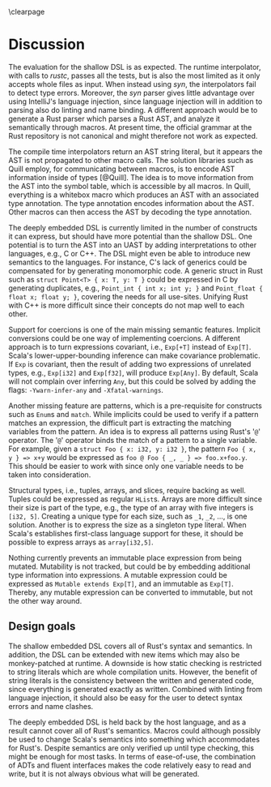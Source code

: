 \clearpage

# Discussion

The evaluation for the shallow DSL is as expected. The runtime interpolator, with calls to *rustc*, passes all the tests, but is also the most limited as it only accepts whole files as input. When instead using *syn*, the interpolators fail to detect type errors. Moreover, the *syn* parser gives little advantage over using IntelliJ's language injection, since language injection will in addition to parsing also do linting and name binding. A different approach would be to generate a Rust parser which parses a Rust AST, and analyze it semantically through macros. At present time, the official grammar at the Rust repository is not canonical and might therefore not work as expected.

The compile time interpolators return an AST string literal, but it appears the AST is not propagated to other macro calls. The solution libraries such as Quill employ, for communicating between macros, is to encode AST information inside of types [@Quill]. The idea is to move information from the AST into the symbol table, which is accessible by all macros. In Quill, everything is a whitebox macro which produces an AST with an associated type annotation. The type annotation encodes information about the AST. Other macros can then access the AST by decoding the type annotation.

The deeply embedded DSL is currently limited in the number of constructs it can express, but should have more potential than the shallow DSL. One potential is to turn the AST into an UAST by adding interpretations to other languages, e.g., C or C++. The DSL might even be able to introduce new semantics to the languages. For instance, C's lack of generics could be compensated for by generating monomorphic code. A generic struct in Rust such as `struct Point<T> { x: T, y: T }` could be expressed in C by generating duplicates, e.g., `Point_int { int x; int y; }` and `Point_float { float x; float y; }`, covering the needs for all use-sites. Unifying Rust with C++ is more difficult since their concepts do not map well to each other.

Support for coercions is one of the main missing semantic features. Implicit conversions could be one way of implementing coercions. A different approach is to turn expressions covariant, i.e., `Exp[+T]` instead of `Exp[T]`. Scala's lower-upper-bounding inference can make covariance problematic. If `Exp` is covariant, then the result of adding two expressions of unrelated types, e.g., `Exp[i32]` and `Exp[f32]`, will produce `Exp[Any]`. By default, Scala will not complain over inferring `Any`, but this could be solved by adding the flags: `-Ywarn-infer-any` and `-Xfatal-warnings`. 

Another missing feature are patterns, which is a pre-requisite for constructs such as `Enum`s and `match`. While implicits could be used to verify if a pattern matches an expression, the difficult part is extracting the matching variables from the pattern. An idea is to express all patterns using Rust's '`@`' operator. The '`@`' operator binds the match of a pattern to a single variable. For example, given a `struct Foo { x: i32, y: i32 }`, the pattern `Foo { x, y } => x+y` would be expressed as `foo @ Foo { _, _ } => foo.x+foo.y`. This should be easier to work with since only one variable needs to be taken into consideration.

Structural types, i.e., tuples, arrays, and slices, require backing as well. Tuples could be expressed as regular `HList`s. Arrays are more difficult since their size is part of the type, e.g., the type of an array with five integers is `[i32, 5]`. Creating a unique type for each size, such as `_1`, `_2`, ..., is one solution. Another is to express the size as a singleton type literal. When Scala's establishes first-class language support for these, it should be possible to express arrays as `array[i32,5]`.

Nothing currently prevents an immutable place expression from being mutated. Mutability is not tracked, but could be by embedding additional type information into expressions. A mutable expression could be expressed as `Mutable extends Exp[T]`, and an immutable as `Exp[T]`. Thereby, any mutable expression can be converted to immutable, but not the other way around.

## Design goals

The shallow embedded DSL covers all of Rust's syntax and semantics. In addition, the DSL can be extended with new items which may also be monkey-patched at runtime. A downside is how static checking is restricted to string literals which are whole compilation units. However, the benefit of string literals is the consistency between the written and generated code, since everything is generated exactly as written. Combined with linting from language injection, it should also be easy for the user to detect syntax errors and name clashes.

The deeply embedded DSL is held back by the host language, and as a result cannot cover all of Rust's semantics. Macros could although possibly be used to change Scala's semantics into something which accommodates for Rust's. Despite semantics are only verified up until type checking, this might be enough for most tasks. In terms of ease-of-use, the combination of ADTs and fluent interfaces makes the code relatively easy to read and write, but it is not always obvious what will be generated.

